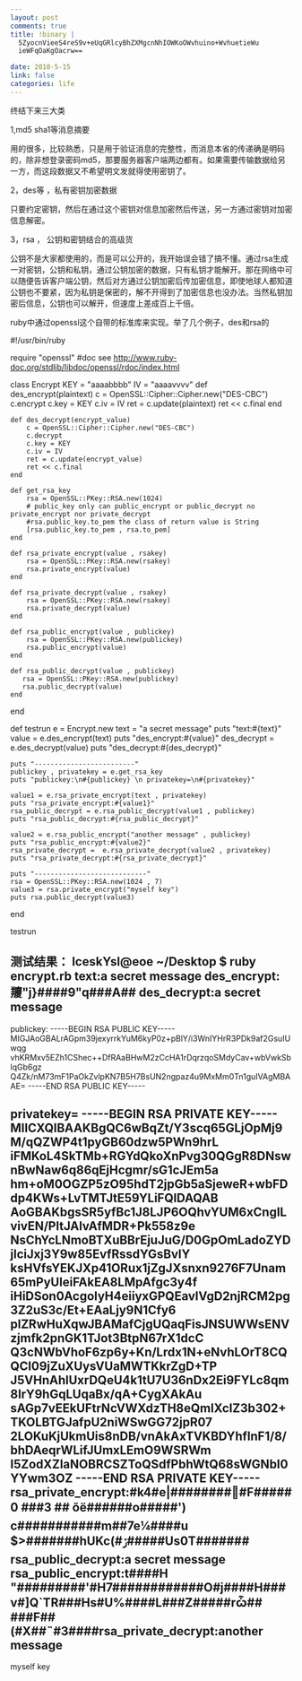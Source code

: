 ```yaml
--- 
layout: post
comments: true
title: !binary |
  5ZyocnVieeS4reS9v+eUqGRlcyBhZXMgcnNhIOWKoOWvhuino+WvhuetieWu
  ieWFqOaKgOacrw==

date: 2010-5-15
link: false
categories: life
---
```

终结下来三大类

1,md5 sha1等消息摘要

用的很多，比较熟悉，只是用于验证消息的完整性，而消息本省的传递确是明码的，除非想登录密码md5，那要服务器客户端两边都有。如果需要传输数据给另一方，而这段数据又不希望明文发就得使用密钥了。

2，des等 ，私有密钥加密数据

只要约定密钥，然后在通过这个密钥对信息加密然后传送，另一方通过密钥对加密信息解密。

3，rsa ， 公钥和密钥结合的高级货

公钥不是大家都使用的，而是可以公开的，我开始误会错了搞不懂。通过rsa生成一对密钥，公钥和私钥，通过公钥加密的数据，只有私钥才能解开。那在网络中可以随便告诉客户端公钥，然后对方通过公钥加密后传加密信息，即使地球人都知道公钥也不要紧，因为私钥是保密的，解不开得到了加密信息也没办法。当然私钥加密后信息，公钥也可以解开，但速度上差成百上千倍。

ruby中通过openssl这个自带的标准库来实现。举了几个例子，des和rsa的

#!/usr/bin/ruby

require "openssl"
#doc see http://www.ruby-doc.org/stdlib/libdoc/openssl/rdoc/index.html

class Encrypt
    KEY = "aaaabbbb"
    IV = "aaaavvvv"
    def des_encrypt(plaintext)
        c = OpenSSL::Cipher::Cipher.new("DES-CBC")
        c.encrypt
        c.key = KEY
        c.iv = IV
        ret = c.update(plaintext)
        ret << c.final
    end

    def des_decrypt(encrypt_value)
        c = OpenSSL::Cipher::Cipher.new("DES-CBC")
        c.decrypt
        c.key = KEY
        c.iv = IV
        ret = c.update(encrypt_value)
        ret << c.final
    end

    def get_rsa_key
        rsa = OpenSSL::PKey::RSA.new(1024)
        # public_key only can public_encrypt or public_decrypt no private_encrypt nor private_decrypt
        #rsa.public_key.to_pem the class of return value is String
        [rsa.public_key.to_pem , rsa.to_pem]
    end

    def rsa_private_encrypt(value , rsakey)
        rsa = OpenSSL::PKey::RSA.new(rsakey)
        rsa.private_encrypt(value)
    end

    def rsa_private_decrypt(value , rsakey)
        rsa = OpenSSL::PKey::RSA.new(rsakey)
        rsa.private_decrypt(value)
    end

    def rsa_public_encrypt(value , publickey)
        rsa = OpenSSL::PKey::RSA.new(publickey)
        rsa.public_encrypt(value)
    end

    def rsa_public_decrypt(value , publickey)
       rsa = OpenSSL::PKey::RSA.new(publickey)
       rsa.public_decrypt(value)
    end
end

def testrun
    e = Encrypt.new
    text = "a secret message"
    puts "text:#{text}"
    value = e.des_encrypt(text)
    puts "des_encrypt:#{value}"
    des_decrypt = e.des_decrypt(value)
    puts "des_decrypt:#{des_decrypt}"

    puts "-------------------------"
    publickey , privatekey = e.get_rsa_key
    puts "publickey:\n#{publickey} \n privatekey=\n#{privatekey}"

    value1 = e.rsa_private_encrypt(text , privatekey)
    puts "rsa_private_encrypt:#{value1}"
    rsa_public_decrypt = e.rsa_public_decrypt(value1 , publickey)
    puts "rsa_public_decrypt:#{rsa_public_decrypt}"

    value2 = e.rsa_public_encrypt("another message" , publickey)
    puts "rsa_public_encrypt:#{value2}"
    rsa_private_decrypt =  e.rsa_private_decrypt(value2 , privatekey)
    puts "rsa_private_decrypt:#{rsa_private_decrypt}"

    puts "----------------------------"
    rsa = OpenSSL::PKey::RSA.new(1024 , 7)
    value3 = rsa.private_encrypt("myself key")
    puts rsa.public_decrypt(value3)
end

testrun

测试结果：
IceskYsl@eoe ~/Desktop $ ruby encrypt.rb
text:a secret message
des_encrypt:羻"j}####9"q###A##
des_decrypt:a secret message
-------------------------
publickey:
-----BEGIN RSA PUBLIC KEY-----
MIGJAoGBALrAGpm39jexyrrkYuM6kyP0z+pBlY/i3WnIYHrR3PDk9af2GsuIUwqg
vhKRMxv5EZh1CShec++DfRAaBHwM2zCcHA1rDqrzqoSMdyCav+wbVwkSblqGb6gz
Q4Zk/nM73mF1PaOkZvlpKN7B5H7BsUN2ngpaz4u9MxMm0Tn1guIVAgMBAAE=
-----END RSA PUBLIC KEY-----

 privatekey=
-----BEGIN RSA PRIVATE KEY-----
MIICXQIBAAKBgQC6wBqZt/Y3scq65GLjOpMj9M/qQZWP4t1pyGB60dzw5PWn9hrL
iFMKoL4SkTMb+RGYdQkoXnPvg30QGgR8DNswnBwNaw6q86qEjHcgmr/sG1cJEm5a
hm+oM0OGZP5zO95hdT2jpGb5aSjeweR+wbFDdp4KWs+LvTMTJtE59YLiFQIDAQAB
AoGBAKbgsSR5yfBc1J8LJP6OQhvYUM6xCngILvivEN/PltJAlvAfMDR+Pk558z9e
NsChYcLNmoBTXuBBrEjuJuG/D0GpOmLadoZYDjlciJxj3Y9w85EvfRssdYGsBvIY
ksHVfsYEKJXp41ORux1jZgJXsnxn9276F7Unam65mPyUleiFAkEA8LMpAfgc3y4f
iHiDSon0AcgoIyH4eiiyxGPQEavIVgD2njRCM2pg3Z2uS3c/Et+EAaLjy9N1Cfy6
plZRwHuXqwJBAMafCjgUQaqFisJNSUWWsENVzjmfk2pnGK1TJot3BtpN67rX1dcC
Q3cNWbVhoF6zp6y+Kn/Lrdx1N+eNvhLOrT8CQQCl09jZuXUysVUaMWTKkrZgD+TP
J5VHnAhlUxrDQeU4k1tU7U36nDx2Ei9FYLc8qm8IrY9hGqLUqaBx/qA+CygXAkAu
sAGp7vEEkUFtrNcVWXdzTH8eQmlXcIZ3b302+TKOLBTGJafpU2niWSwGG72jpR07
2LOKuKjUkmUis8nDB/vnAkAxTVKBDYhfInF1/8/bhDAeqrWLifJUmxLEmO9WSRWm
I5ZodXZIaNOBRCSZToQSdfPbhWtQ68sWGNbI0YYwm3OZ
-----END RSA PRIVATE KEY-----
rsa_private_encrypt:#k4#e|########՗#F#####0     ###3
                                                    ##  õë######o#####')
c###########m##7e¼####u $>#######hUKc(#ۯ#####Us0T#######
                                                         rsa_public_decrypt:a secret message
rsa_public_encrypt:t####H
                         "#########'#H7############O#j####H###v#]Q`TR###Hs#U%####L###Z#####rѽ##
                                                                                               ###F##(#X##˵#3####rsa_private_decrypt:another message
----------------------------
myself key

